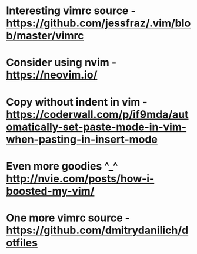 # Interesting vimrc source - https://github.com/jessfraz/.vim/blob/master/vimrc

# Consider using nvim - https://neovim.io/

# Copy without indent in vim - https://coderwall.com/p/if9mda/automatically-set-paste-mode-in-vim-when-pasting-in-insert-mode

# Even more goodies ^_^ http://nvie.com/posts/how-i-boosted-my-vim/

# One more vimrc source - https://github.com/dmitrydanilich/dotfiles
